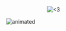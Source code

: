 
ㅤㅤㅤㅤㅤㅤㅤㅤㅤㅤㅤㅤㅤㅤㅤㅤㅤㅤㅤㅤㅤㅤㅤㅤㅤ![<3](https://komarev.com/ghpvc/?username=galswees&color=9d81ba)
<p align="center">
<img src=https://github.com/user-attachments/assets/bfce3f82-b8ea-49bb-aee0-55df46935dee alt="animated" />
</p> 





